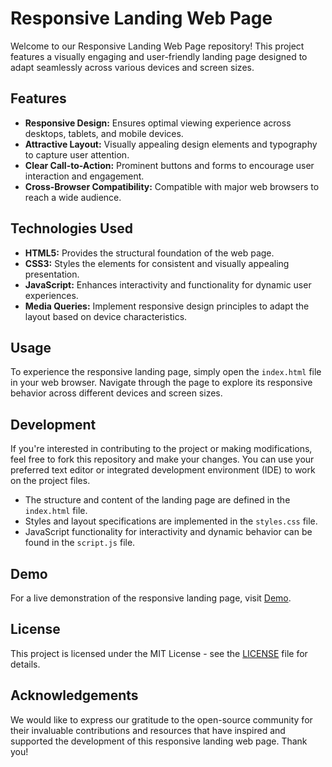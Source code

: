 # Responsive Landing Web Page

Welcome to our Responsive Landing Web Page repository! This project features a visually engaging and user-friendly landing page designed to adapt seamlessly across various devices and screen sizes.

## Features

- **Responsive Design:** Ensures optimal viewing experience across desktops, tablets, and mobile devices.
- **Attractive Layout:** Visually appealing design elements and typography to capture user attention.
- **Clear Call-to-Action:** Prominent buttons and forms to encourage user interaction and engagement.
- **Cross-Browser Compatibility:** Compatible with major web browsers to reach a wide audience.

## Technologies Used

- **HTML5:** Provides the structural foundation of the web page.
- **CSS3:** Styles the elements for consistent and visually appealing presentation.
- **JavaScript:** Enhances interactivity and functionality for dynamic user experiences.
- **Media Queries:** Implement responsive design principles to adapt the layout based on device characteristics.

## Usage

To experience the responsive landing page, simply open the `index.html` file in your web browser. Navigate through the page to explore its responsive behavior across different devices and screen sizes.

## Development

If you're interested in contributing to the project or making modifications, feel free to fork this repository and make your changes. You can use your preferred text editor or integrated development environment (IDE) to work on the project files. 

- The structure and content of the landing page are defined in the `index.html` file.
- Styles and layout specifications are implemented in the `styles.css` file.
- JavaScript functionality for interactivity and dynamic behavior can be found in the `script.js` file.

## Demo

For a live demonstration of the responsive landing page, visit [Demo](#).

## License

This project is licensed under the MIT License - see the [LICENSE](LICENSE) file for details.

## Acknowledgements

We would like to express our gratitude to the open-source community for their invaluable contributions and resources that have inspired and supported the development of this responsive landing web page. Thank you!
